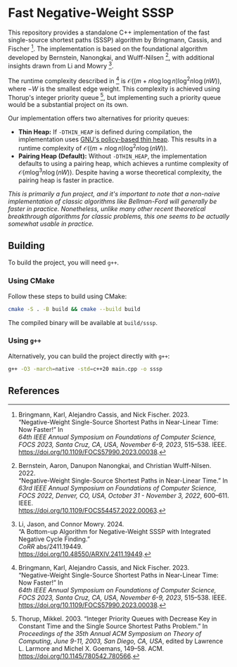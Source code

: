 # Fast Negative-Weight SSSP

This repository provides a standalone C++ implementation of the fast single-source shortest paths (SSSP) algorithm by Bringmann, Cassis, and Fischer [^2]. The implementation is based on the foundational algorithm developed by Bernstein, Nanongkai, and Wulff-Nilsen [^1], with additional insights drawn from Li and Mowry [^3].

The runtime complexity described in [^2] is $\mathcal{O}((m + n \log \log n) \log^2 n \log(nW))$, where $-W$ is the smallest edge weight. This complexity is achieved using Thorup's integer priority queue [^4], but implementing such a priority queue would be a substantial project on its own.

Our implementation offers two alternatives for priority queues:
- **Thin Heap:** If `-DTHIN_HEAP` is defined during compilation, the implementation uses [GNU's policy-based thin heap](https://gcc.gnu.org/onlinedocs/libstdc++/ext/pb_ds/pq_performance_tests.html#thin_heap_note). This results in a runtime complexity of $\mathcal{O}((m + n \log n) \log^2 n \log(nW))$.
- **Pairing Heap (Default):** Without `-DTHIN_HEAP`, the implementation defaults to using a pairing heap, which achieves a runtime complexity of $\mathcal{O}(m \log^3 n \log(nW))$. Despite having a worse theoretical complexity, the pairing heap is faster in practice.


_This is primarily a fun project, and it's important to note that a non-naive implementation of classic algorithms like Bellman-Ford will generally be faster in practice. Nonetheless, unlike many other recent theoretical breakthrough algorithms for classic problems, this one seems to be actually somewhat usable in practice._

## Building

To build the project, you will need `g++`.

### Using CMake

Follow these steps to build using CMake:
```bash
cmake -S . -B build && cmake --build build
```
The compiled binary will be available at `build/sssp`.

### Using `g++`

Alternatively, you can build the project directly with `g++`:
```bash
g++ -O3 -march=native -std=c++20 main.cpp -o sssp
```

## References

[^1]: Bernstein, Aaron, Danupon Nanongkai, and Christian Wulff-Nilsen. 2022.  
“Negative-Weight Single-Source Shortest Paths in Near-Linear Time.” In  
*63rd IEEE Annual Symposium on Foundations of Computer Science, FOCS 2022, Denver, CO, USA, October 31 - November 3, 2022*, 600–611. IEEE.  
<https://doi.org/10.1109/FOCS54457.2022.00063>.

[^2]: Bringmann, Karl, Alejandro Cassis, and Nick Fischer. 2023.  
“Negative-Weight Single-Source Shortest Paths in Near-Linear Time: Now Faster!” In  
*64th IEEE Annual Symposium on Foundations of Computer Science, FOCS 2023, Santa Cruz, CA, USA, November 6-9, 2023*, 515–538. IEEE.  
<https://doi.org/10.1109/FOCS57990.2023.00038>.

[^3]: Li, Jason, and Connor Mowry. 2024.  
“A Bottom-up Algorithm for Negative-Weight SSSP with Integrated Negative Cycle Finding.”  
*CoRR* abs/2411.19449.  
<https://doi.org/10.48550/ARXIV.2411.19449>.

[^4]: Thorup, Mikkel. 2003. “Integer Priority Queues with Decrease Key in
Constant Time and the Single Source Shortest Paths Problem.” In
*Proceedings of the 35th Annual ACM Symposium on Theory of Computing,
June 9-11, 2003, San Diego, CA, USA*, edited by Lawrence L. Larmore and
Michel X. Goemans, 149–58. ACM. <https://doi.org/10.1145/780542.780566>.
